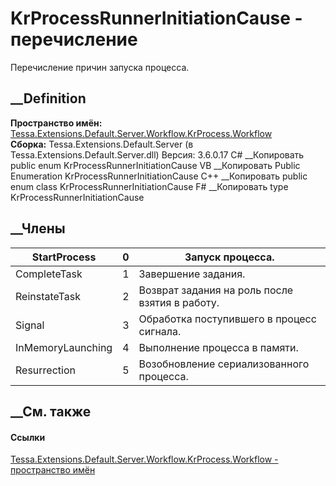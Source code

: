 # KrProcessRunnerInitiationCause - перечисление
Перечисление причин запуска процесса.
## __Definition
 **Пространство имён:**
[Tessa.Extensions.Default.Server.Workflow.KrProcess.Workflow](N_Tessa_Extensions_Default_Server_Workflow_KrProcess_Workflow.htm)  
 **Сборка:** Tessa.Extensions.Default.Server (в
Tessa.Extensions.Default.Server.dll) Версия: 3.6.0.17
C# __Копировать
     public enum KrProcessRunnerInitiationCause
VB __Копировать
     Public Enumeration KrProcessRunnerInitiationCause
C++ __Копировать
     public enum class KrProcessRunnerInitiationCause
F# __Копировать
     type KrProcessRunnerInitiationCause
##  __Члены
StartProcess| 0|  Запуск процесса.  
---|---|---  
CompleteTask| 1|  Завершение задания.  
ReinstateTask| 2|  Возврат задания на роль после взятия в работу.  
Signal| 3|  Обработка поступившего в процесс сигнала.  
InMemoryLaunching| 4|  Выполнение процесса в памяти.  
Resurrection| 5|  Возобновление сериализованного процесса.  
## __См. также
#### Ссылки
[Tessa.Extensions.Default.Server.Workflow.KrProcess.Workflow - пространство
имён](N_Tessa_Extensions_Default_Server_Workflow_KrProcess_Workflow.htm)
